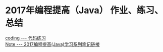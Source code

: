 ﻿# 2017年编程提高（Java） 作业、练习、总结

[coding --- 代码练习](https://github.com/Tennysons/coding2017/tree/master/group14/296933284/coding)      
[Note --- 2017编程提高(Java)学习系列笔记链接](https://github.com/Tennysons/coding2017/tree/master/group14/296933284/Note) 
